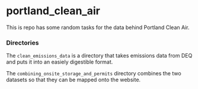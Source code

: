 # portland_clean_air

This is repo has some random tasks for the data behind Portland Clean Air.


### Directories
The `clean_emissions_data` is a directory that takes emissions data from DEQ and puts it into an easiely digestible format.

The `combining_onsite_storage_and_permits` directory combines the two datasets so that they can be mapped onto the website. 
